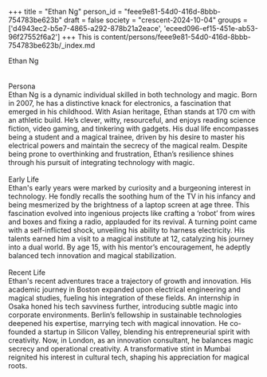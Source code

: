 +++
title = "Ethan Ng"
person_id = "feee9e81-54d0-416d-8bbb-754783be623b"
draft = false
society = "crescent-2024-10-04"
groups = ['d4943ec2-b5e7-4865-a292-878b21a2eace', 'eceed096-ef15-451e-ab53-96f27552f6a2']
+++
This is content/persons/feee9e81-54d0-416d-8bbb-754783be623b/_index.md

<script>
(function() {
    const personId = "feee9e81-54d0-416d-8bbb-754783be623b";
    const societyId = "crescent-2024-10-04";

    // Set the selected person and society in localStorage
    localStorage.setItem('selectedPerson', personId);
    localStorage.setItem('selectedSociety', societyId);

    // Automatically set the dropdowns based on this person's data
    const societySelect = document.getElementById('society-select');
    const personSelect = document.getElementById('person-select');

    if (societySelect) {
    societySelect.value = societyId;
    }
    if (personSelect) {
    personSelect.value = personId;
    }
})();
</script><div class="h1_1_right">Ethan Ng</div><br>
<br>
<div class="h2">Persona</div><div class="plain">Ethan Ng is a dynamic individual skilled in both technology and magic. Born in 2007, he has a distinctive knack for electronics, a fascination that emerged in his childhood. With Asian heritage, Ethan stands at 170 cm with an athletic build. He’s clever, witty, resourceful, and enjoys reading science fiction, video gaming, and tinkering with gadgets. His dual life encompasses being a student and a magical trainee, driven by his desire to master his electrical powers and maintain the secrecy of the magical realm. Despite being prone to overthinking and frustration, Ethan’s resilience shines through his pursuit of integrating technology with magic.</div><br>
<div class="h2">Early Life</div><div class="plain">Ethan's early years were marked by curiosity and a burgeoning interest in technology. He fondly recalls the soothing hum of the TV in his infancy and being mesmerized by the brightness of a laptop screen at age three. This fascination evolved into ingenious projects like crafting a ‘robot’ from wires and boxes and fixing a radio, applauded for its revival. A turning point came with a self-inflicted shock, unveiling his ability to harness electricity. His talents earned him a visit to a magical institute at 12, catalyzing his journey into a dual world. By age 15, with his mentor’s encouragement, he adeptly balanced tech innovation and magical stabilization.</div><br>
<div class="h2">Recent Life</div><div class="plain">Ethan's recent adventures trace a trajectory of growth and innovation. His academic journey in Boston expanded upon electrical engineering and magical studies, fueling his integration of these fields. An internship in Osaka honed his tech savviness further, introducing subtle magic into corporate environments. Berlin’s fellowship in sustainable technologies deepened his expertise, marrying tech with magical innovation. He co-founded a startup in Silicon Valley, blending his entrepreneurial spirit with creativity. Now, in London, as an innovation consultant, he balances magic secrecy and operational creativity. A transformative stint in Mumbai reignited his interest in cultural tech, shaping his appreciation for magical roots.</div><br>
